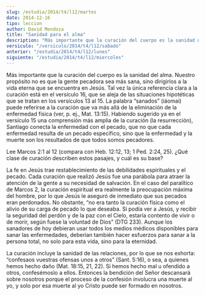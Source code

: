 ```yaml
---
slug: /estudia/2014/t4/l12/martes
date: 2014-12-16
tipo: leccion
author: David Mendoza
title: "Sanidad para el alma"
description: "Más importante que la curación del cuerpo es la sanidad del alma. Nuestro propósito no es que la gente pecadora sea más sana, sino dirigirlos a la vida eterna que se encuentra en Jesús. Tal vez la única referencia clara a la curación está en el versículo 16, que se aleja de las situaciones hipotéticas que se tratan en los versículos 13 al 15. La palabra “sanados” (iáomai) puede referirse..."
versiculo: "/versiculo/2014/t4/l12/sabado"
anterior: "/estudia/2014/t4/l12/lunes"
siguiente: "/estudia/2014/t4/l12/miercoles"
---
```


Más importante que la curación del cuerpo es la sanidad del alma. Nuestro propósito no es que la gente pecadora sea más sana, sino dirigirlos a la vida eterna que se encuentra en Jesús. Tal vez la única referencia clara a la curación está en el versículo 16, que se aleja de las situaciones hipotéticas que se tratan en los versículos 13 al 15. La palabra “sanados” (iáomai) puede referirse a la curación que va más allá de la eliminación de la enfermedad física (ver, p. ej., Mat. 13:15). Habiendo sugerido ya en el versículo 15 una comprensión más amplia de la curación (la resurrección), Santiago conecta la enfermedad con el pecado, que no que cada enfermedad resulta de un pecado específico, sino que la enfermedad y la muerte son los resultados de que todos somos pecadores.

Lee Marcos 2:1 al 12 (compara con Heb. 12:12, 13; 1 Ped. 2:24, 25). ¿Qué clase de curación describen estos pasajes, y cuál es su base?

La fe en Jesús trae restablecimiento de las debilidades espirituales y el pecado. Cada curación que realizó Jesús fue una parábola para atraer la atención de la gente a su necesidad de salvación. En el caso del paralítico de Marcos 2, la curación espiritual era realmente la preocupación máxima del hombre, por lo que Jesús le aseguró de inmediato que sus pecados eran perdonados. No obstante, “no era tanto la curación física como el alivio de su carga de pecado lo que deseaba. Si podía ver a Jesús, y recibir la seguridad del perdón y de la paz con el Cielo, estaría contento de vivir o de morir, según fuese la voluntad de Dios” (DTG 233). Aunque los sanadores de hoy debieran usar todos los medios médicos disponibles para sanar las enfermedades, deberían también hacer esfuerzos para sanar a la persona total, no solo para esta vida, sino para la eternidad.

La curación incluye la sanidad de las relaciones, por lo que se nos exhorta: “confesaos vuestras ofensas unos a otros” (Sant. 5:16), o sea, a quienes hemos hecho daño (Mat. 18:15, 21, 22). Si hemos hecho mal u ofendido a otros, confesémoslo a ellos. Entonces la bendición del Señor descansará sobre nosotros porque el proceso de la confesión involucra una muerte al yo, y solo por esa muerte al yo Cristo puede ser formado en nosotros.
